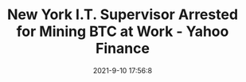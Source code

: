 ---
"title": "New York I.T. Supervisor Arrested for Mining BTC at Work - Yahoo Finance"
"date": "2021-9-10 17:56:8"
"feed_name": "GOOGLENEWSMINING"
"feed_website": "https://news.google.com/search?q=mining%2Bincident&hl=en-US&gl=US&ceid=US:en"
"feed_rss": "https://news.google.com/rss/search?q=mining%2Bincident&hl=en-US&gl=US&ceid=US:en"
"link": "https://finance.yahoo.com/news/york-t-supervisor-arrested-mining-175608917.html"
"file": "_posts/2021-1-1-a2fefc97cda101ab983159a780aa4f3160c6056d.md"
"accident": "0"
"drilling": "0"
"dead": "0"
"injured": "0"
---